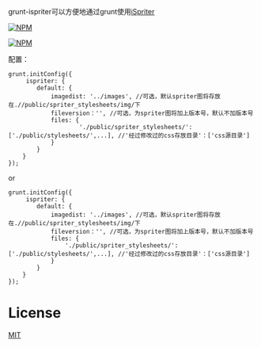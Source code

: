grunt-ispriter可以方便地通过grunt使用[iSpriter](https://github.com/iazrael/ispriter "iSpriter")

[![NPM](https://nodei.co/npm/grunt-ispriter.png?compact=true)](https://nodei.co/npm/grunt-ispriter/)

[![NPM](https://nodei.co/npm-dl/grunt-ispriter.png?months=6&height=1)](https://nodei.co/npm/grunt-ispriter/)


配置：



    grunt.initConfig({
         ispriter: {
            default: {
                imagedist: '../images', //可选，默认spriter图将存放在.//public/spriter_stylesheets/img/下
                fileversion：'', //可选，为spriter图将加上版本号，默认不加版本号
                files: {
                        './public/spriter_stylesheets/': ['./public/stylesheets/',...], //'经过修改过的css存放目录'：['css源目录']
                }
            }
        }
    });

or

    grunt.initConfig({
         ispriter: {
            default: {
                imagedist: '../images', //可选，默认spriter图将存放在.//public/spriter_stylesheets/img/下
                fileversion：'', //可选，为spriter图将加上版本号，默认不加版本号
                files: {
                    './public/spriter_stylesheets/': ['./public/stylesheets/',...], //'经过修改过的css存放目录'：['css源目录']
                }
            }
        }
    });


License
=======

[MIT](./LICENSE)